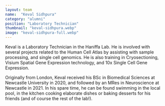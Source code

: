 ```yaml
---
layout: team
name:  "Keval Sidhpura"
category: "alumni"
position: "Laboratory Technician"
thumbnail: "keval-sidhpura.webp"
image: "keval-sidhpura-full.webp"
---
```

Keval is a Laboratory Technician in the Haniffa Lab. He is involved with several projects related to the Human Cell Atlas by assisting with sample processing, and single cell genomics. He is also training in Cryosectioning, Visium Spatial Gene Expression technology, and 10x Single Cell Gene Expression.

Originally from London, Keval received his BSc in Biomedical Sciences at Newcastle University in 2020, and followed by an MRes in Neuroscience at Newcastle in 2021. In his spare time, he can be found swimming in the local pool, in the kitchen cooking elaborate dishes or baking desserts for his friends (and of course the rest of the lab!).